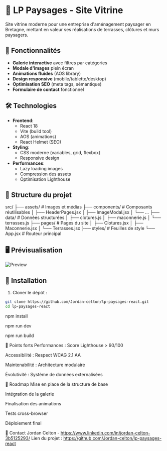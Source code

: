 # 🌿 LP Paysages - Site Vitrine

Site vitrine moderne pour une entreprise d'aménagement paysager en Bretagne, mettant en valeur ses réalisations de terrasses, clôtures et murs paysagers.

## 🚀 Fonctionnalités

- **Galerie interactive** avec filtres par catégories
- **Modale d'images** plein écran
- **Animations fluides** (AOS library)
- **Design responsive** (mobile/tablette/desktop)
- **Optimisation SEO** (meta tags, sémantique)
- **Formulaire de contact** fonctionnel

## 🛠 Technologies

- **Frontend**:
  - React 18
  - Vite (build tool)
  - AOS (animations)
  - React Helmet (SEO)
- **Styling**:
  - CSS moderne (variables, grid, flexbox)
  - Responsive design
- **Performances**:
  - Lazy loading images
  - Compression des assets
  - Optimisation Lighthouse

## 📂 Structure du projet

src/
├── assets/ # Images et médias
├── components/ # Composants réutilisables
│ ├── HeaderPages.jsx
│ ├── ImageModal.jsx
│ └── ...
├── data/ # Données structurées
│ ├── clotures.js
│ ├── maconnerie.js
│ └── terrasses.js
├── pages/ # Pages du site
│ ├── Clotures.jsx
│ ├── Maconnerie.jsx
│ └── Terrasses.jsx
├── styles/ # Feuilles de style
└── App.jsx # Routeur principal

## 🖥 Prévisualisation

![Preview](https://lppaysages.netlify.app/)

## 🔧 Installation

1. Cloner le dépôt :

```bash
git clone https://github.com/Jordan-celton/lp-paysages-react.git
cd lp-paysages-react
```

npm install

npm run dev

npm run build

🌟 Points forts
Performances : Score Lighthouse > 90/100

Accessibilité : Respect WCAG 2.1 AA

Maintenabilité : Architecture modulaire

Évolutivité : Système de données externalisées

📝 Roadmap
Mise en place de la structure de base

Intégration de la galerie

Finalisation des animations

Tests cross-browser

Déploiement final

📧 Contact
Jordan Celton - https://www.linkedin.com/in/jordan-celton-3b5125293/
Lien du projet : https://github.com/Jordan-celton/lp-paysages-react
